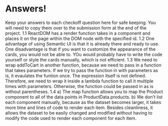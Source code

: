 # Answers!
Keep your answers to each checkoff question here for safe keeping. You will need to copy them over to the submission form at the end of the project. 
1.1 ReactDOM has a render function takes in a component and places it on the page within the DOM node with the specified id. 
1.2 One advantage of using Semantic UI is that it is already there and ready to use. One disadvantage is that if you want to
customize the appearance of the cards, you would not be able to. YOu would probably have to write the code yourself or style the cards manually, which is not efficient.
1.3 We need to wrap addToCart in another function, because we need to pass in a function that takes parameters. If we try to pass the function in with parameters as is, it evaulates the funtion once. The expression itself is not defined. Therefore, we need to wrap it inside a lambda function to call it multiple times with parameters. Otherwise, the function could be passed in as is without parentheses.
1.4 a) The map function allows you to map the Product component to all of the data points in ProductData.products.
	b) We don't list each component manually, because as the dataset becomes larger, it takes more time and lines of code to render each item. Besides cleanliness, it allows the dataset to be easily changed and modified without having to modify the code used to 
	render each component for each item.
